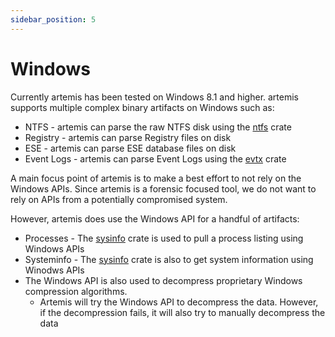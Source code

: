 ```yaml
---
sidebar_position: 5
---
```


# Windows

Currently artemis has been tested on Windows 8.1 and higher. artemis supports
multiple complex binary artifacts on Windows such as:

- NTFS - artemis can parse the raw NTFS disk using the
  [ntfs](https://github.com/ColinFinck/ntfs) crate
- Registry - artemis can parse Registry files on disk
- ESE - artemis can parse ESE database files on disk
- Event Logs - artemis can parse Event Logs using the
  [evtx](https://github.com/omerbenamram/evtx) crate

A main focus point of artemis is to make a best effort to not rely on the
Windows APIs. Since artemis is a forensic focused tool, we do not want to rely
on APIs from a potentially compromised system.

However, artemis does use the Windows API for a handful of artifacts:

- Processes - The [sysinfo](https://github.com/GuillaumeGomez/sysinfo) crate is
  used to pull a process listing using Windows APIs
- Systeminfo - The [sysinfo](https://github.com/GuillaumeGomez/sysinfo) crate is
  also to get system information using Winodws APIs
- The Windows API is also used to decompress proprietary Windows compression
  algorithms.
  - Artemis will try the Windows API to decompress the data. However, if the
    decompression fails, it will also try to manually decompress the data
